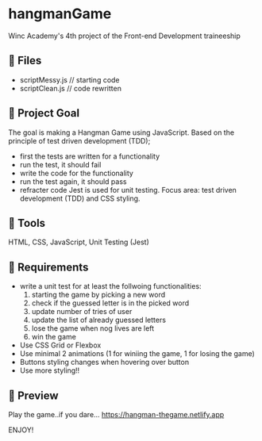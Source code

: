 # hangmanGame

Winc Academy's 4th project of the Front-end Development traineeship

## 💬 Files

- scriptMessy.js // starting code
- scriptClean.js // code rewritten

## 💬 Project Goal

The goal is making a Hangman Game using JavaScript. Based on the principle of test driven development (TDD);
- first the tests are written for a functionality
- run the test, it should fail
- write the code for the functionality
- run the test again, it should pass
- refracter code 
Jest is used for unit testing. 
Focus area: test driven development (TDD) and CSS styling.

## 💬 Tools

HTML, CSS, JavaScript, Unit Testing (Jest)

## 💬 Requirements

* write a unit test for at least the follwoing functionalities:
    1. starting the game by picking a new word
    2. check if the guessed letter is in the picked word
    3. update number of tries of user 
    4. update the list of already guessed letters 
    5. lose the game when nog lives are left
    6. win the game
* Use CSS Grid or Flexbox 
* Use minimal 2 animations (1 for winiing the game, 1 for losing the game)
* Buttons styling changes when hovering over button
* Use more styling!!

## 🚀 Preview

Play the game..if you dare...
https://hangman-thegame.netlify.app

ENJOY!

